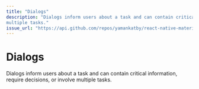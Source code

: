 ```yaml
---
title: "Dialogs"
description: "Dialogs inform users about a task and can contain critical information, require decisions, or involve
multiple tasks."
issue_url: "https://api.github.com/repos/yamankatby/react-native-material/issues/18"
---
```


# Dialogs

Dialogs inform users about a task and can contain critical information, require decisions, or involve multiple tasks.
